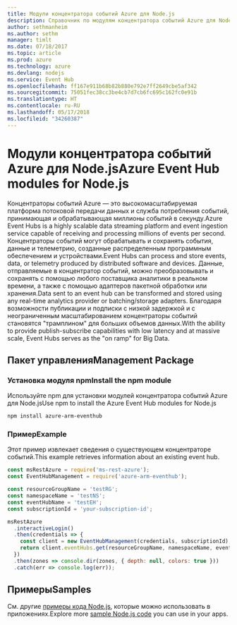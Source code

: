 ```yaml
---
title: Модули концентратора событий Azure для Node.js
description: Справочник по модулям концентратора событий Azure для Node.js
author: sethmanheim
ms.author: sethm
manager: timlt
ms.date: 07/18/2017
ms.topic: article
ms.prod: azure
ms.technology: azure
ms.devlang: nodejs
ms.service: Event Hub
ms.openlocfilehash: ff167e911b68b82b880e792e7ff2649cbe5af342
ms.sourcegitcommit: 75051fec38cc3be4cb7d7cb6fc695c162fc0e91b
ms.translationtype: HT
ms.contentlocale: ru-RU
ms.lasthandoff: 05/17/2018
ms.locfileid: "34260387"
---
```

# <a name="azure-event-hub-modules-for-nodejs"></a><span data-ttu-id="77941-103">Модули концентратора событий Azure для Node.js</span><span class="sxs-lookup"><span data-stu-id="77941-103">Azure Event Hub modules for Node.js</span></span>

<span data-ttu-id="77941-104">Концентраторы событий Azure — это высокомасштабируемая платформа потоковой передачи данных и служба потребления событий, принимающая и обрабатывающая миллионы событий в секунду.</span><span class="sxs-lookup"><span data-stu-id="77941-104">Azure Event Hubs is a highly scalable data streaming platform and event ingestion service capable of receiving and processing millions of events per second.</span></span> <span data-ttu-id="77941-105">Концентраторы событий могут обрабатывать и сохранять события, данные и телеметрию, созданные распределенным программным обеспечением и устройствами.</span><span class="sxs-lookup"><span data-stu-id="77941-105">Event Hubs can process and store events, data, or telemetry produced by distributed software and devices.</span></span> <span data-ttu-id="77941-106">Данные, отправляемые в концентратор событий, можно преобразовывать и сохранять с помощью любого поставщика аналитики в реальном времени, а также с помощью адаптеров пакетной обработки или хранения.</span><span class="sxs-lookup"><span data-stu-id="77941-106">Data sent to an event hub can be transformed and stored using any real-time analytics provider or batching/storage adapters.</span></span> <span data-ttu-id="77941-107">Благодаря возможности публикации и подписки с низкой задержкой и с неограниченным масштабированием концентраторы событий становятся "трамплином" для больших объемов данных.</span><span class="sxs-lookup"><span data-stu-id="77941-107">With the ability to provide publish-subscribe capabilities with low latency and at massive scale, Event Hubs serves as the "on ramp" for Big Data.</span></span>

## <a name="management-package"></a><span data-ttu-id="77941-108">Пакет управления</span><span class="sxs-lookup"><span data-stu-id="77941-108">Management Package</span></span>

### <a name="install-the-npm-module"></a><span data-ttu-id="77941-109">Установка модуля npm</span><span class="sxs-lookup"><span data-stu-id="77941-109">Install the npm module</span></span> 

<span data-ttu-id="77941-110">Используйте npm для установки модулей концентратора событий Azure для Node.js</span><span class="sxs-lookup"><span data-stu-id="77941-110">Use npm to install the Azure Event Hub modules for Node.js</span></span>

```bash
npm install azure-arm-eventhub
```

### <a name="example"></a><span data-ttu-id="77941-111">Пример</span><span class="sxs-lookup"><span data-stu-id="77941-111">Example</span></span>

<span data-ttu-id="77941-112">Этот пример извлекает сведения о существующем концентраторе событий.</span><span class="sxs-lookup"><span data-stu-id="77941-112">This example retrieves information about an existing event hub.</span></span>

```javascript
const msRestAzure = require('ms-rest-azure');
const EventHubManagement = require('azure-arm-eventhub');

const resourceGroupName = 'testRG';
const namespaceName = 'testNS';
const eventHubName = 'testEH';
const subscriptionId = 'your-subscription-id';

msRestAzure
  .interactiveLogin()
  .then(credentials => {
    const client = new EventHubManagement(credentials, subscriptionId);
    return client.eventHubs.get(resourceGroupName, namespaceName, eventHubName);
  })
  .then(zones => console.dir(zones, { depth: null, colors: true }))
  .catch(err => console.log(err));
```

## <a name="samples"></a><span data-ttu-id="77941-113">Примеры</span><span class="sxs-lookup"><span data-stu-id="77941-113">Samples</span></span>

<span data-ttu-id="77941-114">См. другие [примеры кода Node.js](https://azure.microsoft.com/resources/samples/?platform=nodejs), которые можно использовать в приложениях.</span><span class="sxs-lookup"><span data-stu-id="77941-114">Explore more [sample Node.js code](https://azure.microsoft.com/resources/samples/?platform=nodejs) you can use in your apps.</span></span>
